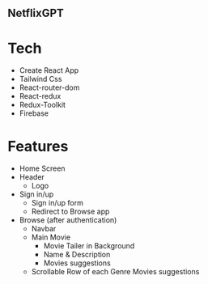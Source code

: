 ## NetflixGPT

# Tech

- Create React App
- Tailwind Css
- React-router-dom
- React-redux
- Redux-Toolkit
- Firebase

# Features

- Home Screen
- Header
  - Logo
- Sign in/up
  - Sign in/up form
  - Redirect to Browse app
- Browse (after authentication)
  - Navbar
  - Main Movie
    - Movie Tailer in Background
    - Name & Description
    - Movies suggestions
  - Scrollable Row of each Genre Movies suggestions
